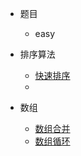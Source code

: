 - 题目
    - easy

- 排序算法
    - [快速排序](./sort/quickSort.js)
    - 
- 数组
    - [数组合并](./array/concat/index.js)
    - [数组循环](./array/loop/index.js)
